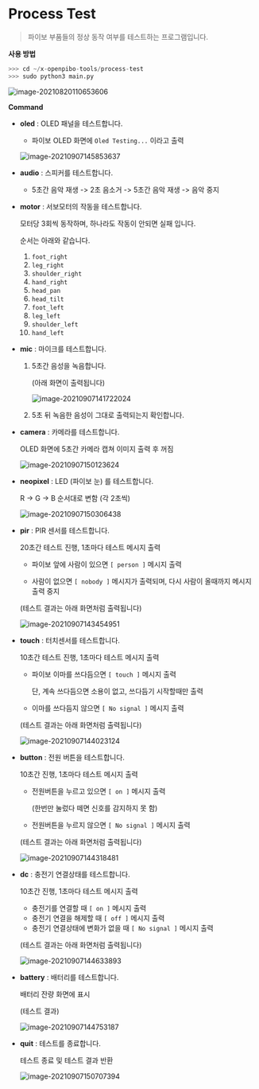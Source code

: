 # Process Test

> 파이보 부품들의 정상 동작 여부를 테스트하는 프로그램입니다.
>

__사용 방법__

```python
>>> cd ~/x-openpibo-tools/process-test
>>> sudo python3 main.py
```

![image-20210820110653606](README.assets/processtest.png)

**Command**

- **oled** : OLED 패널을 테스트합니다.
  
  - 파이보 OLED 화면에 `Oled Testing...` 이라고 출력
  
  ![image-20210907145853637](README.assets/image-20210907145853637.png)



- **audio** : 스피커를 테스트합니다.
  - 5초간 음악 재생 -> 2초 음소거 -> 5초간 음악 재생 -> 음악 중지



- **motor** : 서보모터의 작동을 테스트합니다.

  모터당 3회씩 동작하며, 하나라도 작동이 안되면 실패 입니다.

  순서는 아래와 같습니다.

  1. `foot_right`
  2. `leg_right`
  3. `shoulder_right`
  4. `hand_right`
  5. `head_pan`
  6. `head_tilt`
  7. `foot_left`
  8. `leg_left`
  9. `shoulder_left`
  10. `hand_left`



- **mic** : 마이크를 테스트합니다.

  1. 5초간 음성을 녹음합니다.

     (아래 화면이 출력됩니다)

     ![image-20210907141722024](README.assets/image-20210907141722024.png)

  2. 5초 뒤 녹음한 음성이 그대로 출력되는지 확인합니다.

     

- **camera** : 카메라를 테스트합니다.

  OLED 화면에 5초간 카메라 캡쳐 이미지 출력 후 꺼짐

  ![image-20210907150123624](README.assets/image-20210907150123624.png)



- **neopixel** : LED (파이보 눈) 를 테스트합니다.

  R -> G -> B 순서대로 변함 (각 2초씩)

  ![image-20210907150306438](README.assets/image-20210907150306438.png)



- **pir** : PIR 센서를 테스트합니다.

  20초간 테스트 진행, 1초마다 테스트 메시지 출력

  - 파이보 앞에 사람이 있으면 `[ person ]` 메시지 출력

  - 사람이 없으면 `[ nobody ]` 메시지가 출력되며, 다시 사람이 올때까지 메시지 출력 중지

  (테스트 결과는 아래 화면처럼 출력됩니다)

  ![image-20210907143454951](README.assets/image-20210907143454951.png)

  

- **touch** : 터치센서를 테스트합니다.

  10초간 테스트 진행, 1초마다 테스트 메시지 출력

  - 파이보 이마를 쓰다듬으면 `[ touch ]` 메시지 출력

    단, 계속 쓰다듬으면 소용이 없고, 쓰다듬기 시작할때만 출력

  - 이마를 쓰다듬지 않으면 `[ No signal ]` 메시지 출력

  (테스트 결과는 아래 화면처럼 출력됩니다)

  ![image-20210907144023124](README.assets/image-20210907144023124.png)

  

- **button** : 전원 버튼을 테스트합니다.

  10초간 진행, 1초마다 테스트 메시지 출력

  - 전원버튼을 누르고 있으면 `[ on ]` 메시지 출력

    (한번만 눌렀다 떼면 신호를 감지하지 못 함)

  - 전원버튼을 누르지 않으면 `[ No signal ]` 메시지 출력

  (테스트 결과는 아래 화면처럼 출력됩니다)

  ![image-20210907144318481](README.assets/image-20210907144318481.png)

  

- **dc** : 충전기 연결상태를 테스트합니다.

  10초간 진행, 1초마다 테스트 메시지 출력

  - 충전기를 연결할 때 `[ on ]` 메시지 출력
  - 충전기 연결을 해제할 때 `[ off ]` 메시지 출력
  - 충전기 연결상태에 변화가 없을 때 `[ No signal ]` 메시지 출력

  (테스트 결과는 아래 화면처럼 출력됩니다)

  ![image-20210907144633893](README.assets/image-20210907144633893.png)

  

- **battery** : 배터리를 테스트합니다.

  배터리 잔량 화면에 표시

  (테스트 결과)

  ![image-20210907144753187](README.assets/image-20210907144753187.png)

  

- **quit** : 테스트를 종료합니다.

  테스트 종료 및 테스트 결과 반환

  ![image-20210907150707394](README.assets/image-20210907150707394.png)